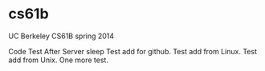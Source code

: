# cs61b
UC Berkeley CS61B spring 2014

Code Test After Server sleep
Test add for github.
Test add from Linux.
Test add from Unix.
One more test.